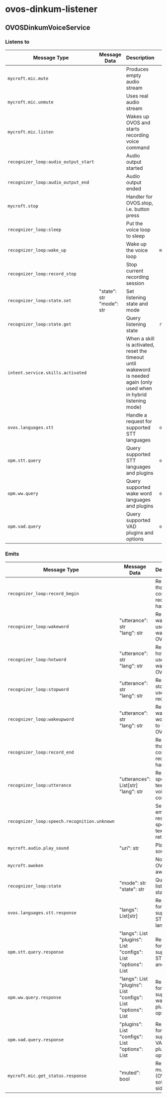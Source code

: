 # ovos-dinkum-listener

## OVOSDinkumVoiceService

### Listens to

| Message Type                         | Message Data                 | Description                                                                                                           | Response Type(s)              |
|--------------------------------------|------------------------------|-----------------------------------------------------------------------------------------------------------------------|-------------------------------|
| `mycroft.mic.mute`                   |                              | Produces empty audio stream                                                                                           |                               |
| `mycroft.mic.unmute`                 |                              | Uses real audio stream                                                                                                |                               |
| `mycroft.mic.listen`                 |                              | Wakes up OVOS and starts recording voice command                                                                      |                               |
| `recognizer_loop:audio_output_start` |                              | Audio output started                                                                                                  |                               |
| `recognizer_loop:audio_output_end`   |                              | Audio output ended                                                                                                    |                               |
| `mycroft.stop`                       |                              | Handler for OVOS.stop, i.e. button press                                                                              |                               |
| `recognizer_loop:sleep`              |                              | Put the voice loop to sleep                                                                                           |                               |
| `recognizer_loop:wake_up`            |                              | Wake up the voice loop                                                                                                | `mycroft.awoken`              |
| `recognizer_loop:record_stop`        |                              | Stop current recording session                                                                                        |                               |
| `recognizer_loop:state.set`          | "state": str<br> "mode": str | Set listening state and mode                                                                                          |                               |
| `recognizer_loop:state.get`          |                              | Query listening state                                                                                                 | `recognizer_loop:state`       |
| `intent.service.skills.activated`    |                              | When a skill is activated, reset the timeout until wakeword is needed again (only used when in hybrid listening mode) |                               |
| `ovos.languages.stt`                 |                              | Handle a request for supported STT languages                                                                          | `ovos.languages.stt.response` |
| `opm.stt.query`                      |                              | Query supported STT languages and plugins                                                                             | `opm.stt.query.response`      |
| `opm.ww.query`                       |                              | Query supported wake word languages and plugins                                                                       | `opm.ww.query.response`       |
| `opm.vad.query`                      |                              | Query supported VAD plugins and options                                                                               | `opm.vad.query.response`      |

### Emits

| Message Type                                 | Message Data                                                            | Description                                            | In Response to              |
|----------------------------------------------|-------------------------------------------------------------------------|--------------------------------------------------------|-----------------------------|
| `recognizer_loop:record_begin`               |                                                                         | Reports that voice command recording has begun         | `mycroft.mic.listen`        |
| `recognizer_loop:wakeword`                   | "utterance": str<br> "lang": str                                        | Reports wake word used to wake up OVOS                 |                             |
| `recognizer_loop:hotword`                    | "utterance": str<br> "lang": str                                        | Reports hotword used to wake up OVOS                   |                             |
| `recognizer_loop:stopword`                   | "utterance": str<br> "lang": str                                        | Reports stop word used to end recording                |                             |
| `recognizer_loop:wakeupword`                 | "utterance": str<br> "lang": str                                        | Reports wake-up word used to wake up OVOS              |                             |
| `recognizer_loop:record_end`                 |                                                                         | Reports that voice command recording has ended         |                             |
| `recognizer_loop:utterance`                  | "utterances": List[str]<br> "lang": str                                 | Result from speech to text of voice command            |                             |
| `recognizer_loop:speech.recognition.unknown` |                                                                         | Sent when empty result from speech to text is returned |                             |
| `mycroft.audio.play_sound`                   | "uri": str                                                              | Play a sound                                           |                             |
| `mycroft.awoken`                             |                                                                         | Notify that OVOS is awake                              | `recognizer_loop:wake_up`   |
| `recognizer_loop:state`                      | "mode": str<br> "state": str                                            | Query listening state                                  | `recognizer_loop:state.get` |
| `ovos.languages.stt.response`                | "langs": List[str]                                                      | Response for supported STT languages                   | `ovos.languages.stt`        |
| `opm.stt.query.response`                     | "langs": List <br>"plugins": List<br>"configs": List<br>"options": List | Response for supported STT plugins and options         | `opm.stt.query`             |
| `opm.ww.query.response`                      | "langs": List <br>"plugins": List<br>"configs": List<br>"options": List | Response for supported wake word plugins and options   | `opm.ww.query`              |
| `opm.vad.query.response`                     | "plugins": List<br>"configs": List<br>"options": List                   | Response for supported VAD plugins and options         | `opm.vad.query`             |
| `mycroft.mic.get_status.response`            | "muted": bool                                                           | Report mic mute status (OVOS software side)            | `mycroft.mic.get_status`    |

